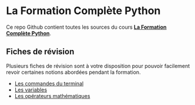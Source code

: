 # La Formation Complète Python
Ce repo Github contient toutes les sources du cours [**La Formation Complète Python**](https://www.udemy.com/course/formation-complete-python/?referralCode=A8718FD55B87B8DECF6F).

## Fiches de révision
Plusieurs fiches de révision sont à votre disposition pour pouvoir facilement revoir certaines notions abordées pendant la formation.

- [Les commandes du terminal](Fiches/Les%20commandes%20du%20Terminal/README.md)
- [Les variables](Fiches/Les%20variables/README.md)
- [Les opérateurs mathématiques](Fiches/Les%20opérateurs%20mathématiques/README.md)
